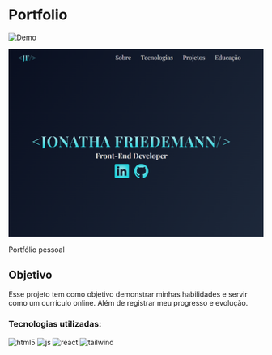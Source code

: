 # Portfolio

[![Demo](https://img.shields.io/website?label=Demo&style=for-the-badge&url=https://sujeitoprogramador.com/)](https://jonatha-friedemann.vercel.app/)

![Preview](./public/hero.png)

Portfólio pessoal

## Objetivo

Esse projeto tem como objetivo demonstrar minhas habilidades e servir como um currículo online. Além de registrar meu progresso e evolução.

### Tecnologias utilizadas:

 <img align="center" alt="html5" src="https://img.shields.io/badge/HTML5-E34F26?style=for-the-badge&logo=html5&logoColor=white" />
 <img align="center" alt="js" src="https://img.shields.io/badge/JavaScript-F7DF1E?style=for-the-badge&logo=javascript&logoColor=black" />
  <img align="center" alt="react" src="https://img.shields.io/badge/React-20232A?style=for-the-badge&logo=react&logoColor=61DAFB" />
  <img align="center" alt="tailwind" src="https://img.shields.io/badge/Tailwind_CSS-38B2AC?style=for-the-badge&logo=tailwind-css&logoColor=white" />
